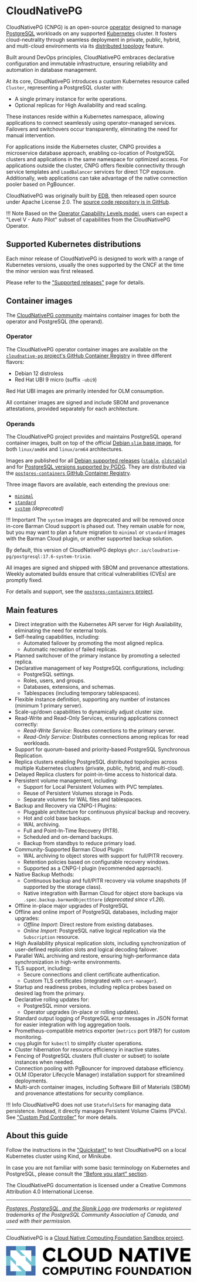 # CloudNativePG
<!-- SPDX-License-Identifier: CC-BY-4.0 -->

CloudNativePG (CNPG) is an open-source
[operator](https://kubernetes.io/docs/concepts/extend-kubernetes/operator/)
designed to manage [PostgreSQL](https://www.postgresql.org/) workloads on any
supported [Kubernetes](https://kubernetes.io) cluster.
It fosters cloud-neutrality through seamless deployment in private, public,
hybrid, and multi-cloud environments via its
[distributed topology](replica_cluster.md#distributed-topology) feature.

Built around DevOps principles, CloudNativePG embraces declarative
configuration and immutable infrastructure, ensuring reliability and automation
in database management.

At its core, CloudNativePG introduces a custom Kubernetes resource called
`Cluster`, representing a PostgreSQL cluster with:

- A single primary instance for write operations.
- Optional replicas for High Availability and read scaling.

These instances reside within a Kubernetes namespace, allowing applications to
connect seamlessly using operator-managed services. Failovers and switchovers
occur transparently, eliminating the need for manual intervention.

For applications inside the Kubernetes cluster, CNPG provides a microservice
database approach, enabling co-location of PostgreSQL clusters and applications
in the same namespace for optimized access.
For applications outside the cluster, CNPG offers flexible connectivity through
service templates and `LoadBalancer` services for direct TCP exposure.
Additionally, web applications can take advantage of the native connection
pooler based on PgBouncer.

CloudNativePG was originally built by [EDB](https://www.enterprisedb.com), then
released open source under Apache License 2.0.
The [source code repository is in GitHub](https://github.com/cloudnative-pg/cloudnative-pg).

!!! Note
    Based on the [Operator Capability Levels model](operator_capability_levels.md),
    users can expect a "Level V - Auto Pilot" subset of capabilities from the
    CloudNativePG Operator.

## Supported Kubernetes distributions

Each minor release of CloudNativePG is designed to work with a range of
Kubernetes versions, usually the ones supported by the CNCF at the time the
minor version was first released.

Please refer to the ["Supported releases"](supported_releases.md) page for details.

## Container images

The [CloudNativePG community](https://github.com/cloudnative-pg) maintains
container images for both the operator and PostgreSQL (the operand).

### Operator

The CloudNativePG operator container images are available on the
[`cloudnative-pg` project's GitHub Container Registry](https://github.com/cloudnative-pg/cloudnative-pg/pkgs/container/cloudnative-pg)
in three different flavors:

- Debian 12 distroless
- Red Hat UBI 9 micro (suffix `-ubi9`)

Red Hat UBI images are primarily intended for OLM consumption.

All container images are signed and include SBOM and provenance attestations,
provided separately for each architecture.

### Operands

The CloudNativePG project provides and maintains PostgreSQL operand container
images, built on top of the official [Debian `slim` base image](https://hub.docker.com/_/debian),
for both `linux/amd64` and `linux/arm64` architectures.

Images are published for all [Debian supported releases](https://www.debian.org/releases/)
([`stable`](https://www.debian.org/releases/stable/),
[`oldstable`](https://www.debian.org/releases/oldstable/)) and for
[PostgreSQL versions supported by PGDG](https://www.postgresql.org/).
They are distributed via the [`postgres-containers` GitHub Container Registry](https://github.com/cloudnative-pg/postgres-containers/pkgs/container/postgresql).

Three image flavors are available, each extending the previous one:

- [`minimal`](https://github.com/cloudnative-pg/postgres-containers#minimal-images)
- [`standard`](https://github.com/cloudnative-pg/postgres-containers#standard-images)
- [`system`](https://github.com/cloudnative-pg/postgres-containers#system-images) *(deprecated)*

!!! Important
    The `system` images are deprecated and will be removed once in-core
    Barman Cloud support is phased out. They remain usable for now, but you may
    want to plan a future migration to `minimal` or `standard` images with the
    Barman Cloud plugin, or another supported backup solution.

By default, this version of CloudNativePG deploys `ghcr.io/cloudnative-pg/postgresql:17.6-system-trixie`.

All images are signed and shipped with SBOM and provenance attestations.
Weekly automated builds ensure that critical vulnerabilities (CVEs) are promptly fixed.

For details and support, see the [`postgres-containers` project](https://github.com/cloudnative-pg/postgres-containers?tab=readme-ov-file#cnpg-postgresql-container-images).

## Main features

- Direct integration with the Kubernetes API server for High Availability,
  eliminating the need for external tools.
- Self-healing capabilities, including:
    - Automated failover by promoting the most aligned replica.
    - Automatic recreation of failed replicas.
- Planned switchover of the primary instance by promoting a selected replica.
- Declarative management of key PostgreSQL configurations, including:
    - PostgreSQL settings.
    - Roles, users, and groups.
    - Databases, extensions, and schemas.
    - Tablespaces (including temporary tablespaces).
- Flexible instance definition, supporting any number of instances (minimum 1
  primary server).
- Scale-up/down capabilities to dynamically adjust cluster size.
- Read-Write and Read-Only Services, ensuring applications connect correctly:
    - *Read-Write Service*: Routes connections to the primary server.
    - *Read-Only Service*: Distributes connections among replicas for read workloads.
- Support for quorum-based and priority-based PostgreSQL Synchronous
  Replication.
- Replica clusters enabling PostgreSQL distributed topologies across multiple
  Kubernetes clusters (private, public, hybrid, and multi-cloud).
- Delayed Replica clusters for point-in-time access to historical data.
- Persistent volume management, including:
    - Support for Local Persistent Volumes with PVC templates.
    - Reuse of Persistent Volumes storage in Pods.
    - Separate volumes for WAL files and tablespaces.
- Backup and Recovery via CNPG-I Plugins:
    - Pluggable architecture for continuous physical backup and recovery.
    - Hot and cold base backups.
    - WAL archiving.
    - Full and Point-In-Time Recovery (PITR).
    - Scheduled and on-demand backups.
    - Backup from standbys to reduce primary load.
- Community-Supported Barman Cloud Plugin:
    - WAL archiving to object stores with support for full/PITR recovery.
    - Retention policies based on configurable recovery windows.
    - Supported as a CNPG-I plugin (recommended approach).
- Native Backup Methods:
    - Continuous backup and full/PITR recovery via volume snapshots (if
      supported by the storage class).
    - Native integration with Barman Cloud for object store backups via
      `.spec.backup.barmanObjectStore` (*deprecated since v1.26*).
- Offline in-place major upgrades of PostgreSQL
- Offline and online import of PostgreSQL databases, including major upgrades:
    - *Offline Import*: Direct restore from existing databases.
    - *Online Import*: PostgreSQL native logical replication via the `Subscription` resource.
- High Availability physical replication slots, including synchronization of
  user-defined replication slots and logical decoding failover.
- Parallel WAL archiving and restore, ensuring high-performance data
  synchronization in high-write environments.
- TLS support, including:
    - Secure connections and client certificate authentication.
    - Custom TLS certificates (integrated with `cert-manager`).
- Startup and readiness probes, including replica probes based on desired lag
  from the primary.
- Declarative rolling updates for:
    - PostgreSQL minor versions.
    - Operator upgrades (in-place or rolling updates).
- Standard output logging of PostgreSQL error messages in JSON format for
  easier integration with log aggregation tools.
- Prometheus-compatible metrics exporter (`metrics` port 9187) for custom
  monitoring.
- `cnpg` plugin for `kubectl` to simplify cluster operations.
- Cluster hibernation for resource efficiency in inactive states.
- Fencing of PostgreSQL clusters (full cluster or subset) to isolate instances
  when needed.
- Connection pooling with PgBouncer for improved database efficiency.
- OLM (Operator Lifecycle Manager) installation support for streamlined
  deployments.
- Multi-arch container images, including Software Bill of Materials (SBOM) and
  provenance attestations for security compliance.

!!! Info
    CloudNativePG does not use `StatefulSet`s for managing data persistence.
    Instead, it directly manages Persistent Volume Claims (PVCs).
    See ["Custom Pod Controller"](controller.md) for more details.

## About this guide

Follow the instructions in the ["Quickstart"](quickstart.md) to test
CloudNativePG on a local Kubernetes cluster using Kind, or Minikube.

In case you are not familiar with some basic terminology on Kubernetes and PostgreSQL,
please consult the ["Before you start" section](before_you_start.md).

The CloudNativePG documentation is licensed under a Creative Commons
Attribution 4.0 International License.

---

*[Postgres, PostgreSQL, and the Slonik Logo](https://www.postgresql.org/about/policies/trademarks/)
are trademarks or registered trademarks of the PostgreSQL Community Association
of Canada, and used with their permission.*

---

CloudNativePG is a
[Cloud Native Computing Foundation Sandbox project](https://www.cncf.io/sandbox-projects/).

![](https://github.com/cncf/artwork/blob/main/other/cncf/horizontal/color/cncf-color.png?raw=true)
